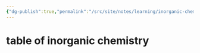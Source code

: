 ```yaml
---
{"dg-publish":true,"permalink":"/src/site/notes/learning/inorganic-chemistry/index/","dgPassFrontmatter":true}
---
```





# table of inorganic chemistry
